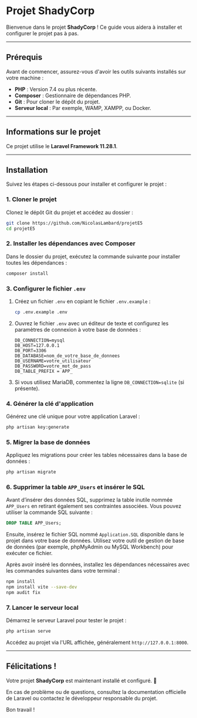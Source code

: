 # Projet ShadyCorp

Bienvenue dans le projet **ShadyCorp** ! Ce guide vous aidera à installer et configurer le projet pas à pas.

---

## Prérequis

Avant de commencer, assurez-vous d'avoir les outils suivants installés sur votre machine :

- **PHP** : Version 7.4 ou plus récente.
- **Composer** : Gestionnaire de dépendances PHP.
- **Git** : Pour cloner le dépôt du projet.
- **Serveur local** : Par exemple, WAMP, XAMPP, ou Docker.

---

## Informations sur le projet

Ce projet utilise le **Laravel Framework 11.28.1**.

---

## Installation

Suivez les étapes ci-dessous pour installer et configurer le projet :

### 1. Cloner le projet

Clonez le dépôt Git du projet et accédez au dossier :

```bash
git clone https://github.com/NicolasLambard/projetE5
cd projetE5
```

### 2. Installer les dépendances avec Composer

Dans le dossier du projet, exécutez la commande suivante pour installer toutes les dépendances :

```bash
composer install
```

### 3. Configurer le fichier `.env`

1. Créez un fichier `.env` en copiant le fichier `.env.example` :

   ```bash
   cp .env.example .env
   ```

2. Ouvrez le fichier `.env` avec un éditeur de texte et configurez les paramètres de connexion à votre base de données :

   ```env
   DB_CONNECTION=mysql
   DB_HOST=127.0.0.1
   DB_PORT=3306
   DB_DATABASE=nom_de_votre_base_de_donnees
   DB_USERNAME=votre_utilisateur
   DB_PASSWORD=votre_mot_de_pass
   DB_TABLE_PREFIX = APP_
   ```

3. Si vous utilisez MariaDB, commentez la ligne `DB_CONNECTION=sqlite` (si présente).

### 4. Générer la clé d'application

Générez une clé unique pour votre application Laravel :

```bash
php artisan key:generate
```

### 5. Migrer la base de données

Appliquez les migrations pour créer les tables nécessaires dans la base de données :

```bash
php artisan migrate
```

### 6. Supprimer la table `APP_Users` et insérer le SQL

Avant d’insérer des données SQL, supprimez la table inutile nommée `APP_Users` en retirant également ses contraintes associées. Vous pouvez utiliser la commande SQL suivante :

```sql
DROP TABLE APP_Users;
```

Ensuite, insérez le fichier SQL nommé `Application.SQL` disponible dans le projet dans votre base de données. Utilisez votre outil de gestion de base de données (par exemple, phpMyAdmin ou MySQL Workbench) pour exécuter ce fichier.

Après avoir inséré les données, installez les dépendances nécessaires avec les commandes suivantes dans votre terminal :

```bash
npm install
npm install vite --save-dev
npm audit fix
```


### 7. Lancer le serveur local

Démarrez le serveur Laravel pour tester le projet :

```bash
php artisan serve
```

Accédez au projet via l'URL affichée, généralement `http://127.0.0.1:8000`.

---

## Félicitations !

Votre projet **ShadyCorp** est maintenant installé et configuré. 🎉

En cas de problème ou de questions, consultez la documentation officielle de Laravel ou contactez le développeur responsable du projet.

Bon travail !
